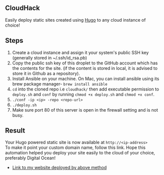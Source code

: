 ## CloudHack
Easily deploy static sites created using [Hugo](https://gohugo.io/) to any cloud instance of choice!  

## Steps
1. Create a cloud instance and assign it your system's public SSH key (generally stored in ~/.ssh/id_rsa.pb)  
2. Copy the public ssh key of this droplet to the GitHub account which has the contents for the site. (if the content is stored in local, it is advised to store it in Github as a repository).   
3. Install Ansible on your machine. On Mac, you can install ansible using its brew package manager- `brew install ansible`   
4. `cd` into the cloned repo i.e `cloudhack/` then add executable permission to `deploy.sh` and `conf` by running `chmod +x deploy.sh` and `chmod +x conf`.  
5. `./conf -ip <ip> -repo <repo-url>`  
6. `./deploy.sh`  
7. Make sure port 80 of this server is open in the firewall setting and is not busy.  


## Result
Your Hugo powered static site is now available at `http://<ip-address>`  
To make it point your custom domain name, follow this link. Hope this automation helped you deploy your site easily to the cloud of your choice, preferably Digital Ocean!  

* [Link to my website deployed by above method](http://souvikhaldar.info)
